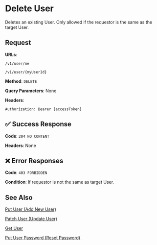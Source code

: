 # Delete User

Deletes an existing User. Only allowed if the requestor is the same as the target User.


## Request

**URLs**:

`/v1/user/me`

`/v1/user/{myUserId}`

**Method**: `DELETE`

**Query Parameters**: None

**Headers**:

`Authorization: Bearer {accessToken}`


## ✅ Success Response

**Code**: `204 NO CONTENT`

**Headers**: None

## ❌ Error Responses

**Code**: `403 FORBIDDEN`

**Condition**: If requestor is not the same as target User.

## See Also

[Put User (Add New User)](PutUser.md)

[Patch User (Update User)](PatchUser.md)

[Get User](GetUser.md)

[Put User Password (Reset Password)](PutUserPassword.md)
